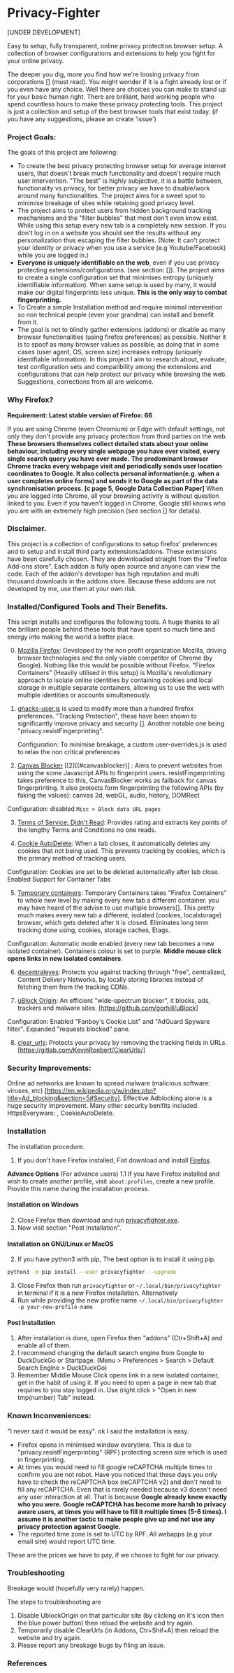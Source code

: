 # Privacy-Fighter
[UNDER DEVELOPMENT]

Easy to setup, fully transparent, online privacy protection browser setup.
A collection of browser configurations and extensions to help you fight for your online privacy.

The deeper you dig, more you find how we're loosing privacy from corporations [] (must read). You might wonder if it is a fight already lost or if you even have any choice. Well there are choices you can make to stand up for your basic human right.
There are brilliant, hard working people who spend countless hours to make these privacy protecting tools. This project is just a collection and setup of the best browser tools that exist today. (if you have any suggestions, please an create 'issue')

### Project Goals: <a name="goals"></a>
The goals of this project are following:
* To create the best privacy protecting browser setup for average internet users, that doesn't break much functionality and doesn't require much user intervention. "The best" is highly subjective, it is a battle between, functionality vs privacy, for better privacy we have to disable/work around many functionalities. The project aims for a sweet spot to minimise breakage of sites while retaining good privacy level.
* The project aims to protect users from hidden background tracking mechanisms and the "filter bubbles" that most don't even know exist. While using this setup every new tab is a completely new session. If you don't log in on a website you should see the results without any personalization thus escaping the filter bubbles. (Note: It can't protect your identity or privacy when you use a service (e.g Youtube/Facebook) while you are logged in.)
* **Everyone is uniquely identifiable on the web**, even if you use privacy protecting extensions/configurations. (see section: []). The project aims to create a single configuration set that minimises entropy (uniquely identifiable information). When same setup is used by many, it would make our digital fingerprints less unique. **This is the only way to combat fingerprinting.**
* To Create a simple Installation method and require minimal intervention so non technical people (even your grandma) can install and benefit from it.
* The goal is not to blindly gather extensions (addons) or disable as many browser functionalities (using firefox preferences) as possible. Neither it is to spoof as many browser values as possible, as doing that in some cases (user agent, OS, screen size) increases entropy (uniquely identifiable information). In this project I aim to research about, evaluate, test configuration sets and compatibility among the extensions and configurations that can help protect our privacy while browsing the web. Suggestions, corrections from all are welcome.

### Why Firefox?
**Requirement: Latest stable version of Firefox: 66**

If you are using Chrome (even Chromium) or Edge with default settings, not only they don't provide any privacy protection from third parties on the web.
**These browsers themselves collect detailed stats about your online behaviour, including every single webpage you have ever visited, every single search query you have ever made.**
**The predominant browser Chrome tracks every webpage visit and periodically sends user location coordinates to Google. It also collects personal information(e.g. when a user completes online forms) and sends it to Google as part of the data synchronisation process. [c page 5, Google Data Collection Paper]**
When you are logged into Chrome, all your browsing activity is without question linked to you. Even if you haven't logged in Chrome, Google still knows who you are with an extremely high precision (see section [] for details).

### Disclaimer.<a name="disclaimer"></a>
This project is a collection of configurations to setup firefox' preferences and to setup and install third party extensions/addons. These extensions have been carefully chosen. They are downloaded straight from the "Firefox Add-ons store". Each addon is fully open source and anyone can view the code. Each of the addon's developer has high reputation and multi thousand downloads in the addons store. Because these addons are not developed by me, use them at your own risk.

### Installed/Configured Tools and Their Benefits.
This script installs and configures the following tools. A huge thanks to all the brilliant people behind these tools that have spent so much time and energy into making the world a better place.

0. [Mozilla Firefox](https://www.mozilla.org/en-US/firefox/new/): Developed by the non profit organization Mozilla, driving browser technologies and the only viable competitor of Chrome (by Google). Nothing like this would be possible without Firefox. "Firefox Containers" (Heavily utilised in this setup) is Mozilla's revolutionary approach to isolate online identities by containing cookies and local storage in multiple separate containers, allowing us to use the web with multiple identities or accounts simultaneously.

1. [ghacks-user.js](https://github.com/ghacksuserjs/ghacks-user.js/) is used to modify more than a hundred firefox preferences. "Tracking Protection", these have been shown to significantly improve privacy and security []. Another notable one being "privacy.resistFingerprinting".

    Configuration: To minimise breakage, a custom user-overrides.js is used to relax the non critical preferences

2. [Canvas Blocker](https://addons.mozilla.org/en-US/firefox/addon/canvasblocker/) [[2]((#canvasblocker)] : Aims to prevent websites from using the some Javascript APIs to fingerprint users. resistFingerprinting takes preference to this, CanvasBlocker works as fallback for canvas fingerprinting. It also protects form fingerprinting the following APIs (by faking the values):
canvas 2d, webGL, audio, history, DOMRect

Configuration: disabled `Misc > Block data URL pages`

3. [Terms of Service; Didn't Read](https://tosdr.org/): Provides rating and extracts key points of the lengthy Terms and Conditions no one reads.

4. [Cookie AutoDelete](https://github.com/Cookie-AutoDelete/Cookie-AutoDelete/):
When a tab closes, it automatically deletes any cookies that not being used. This prevents tracking by cookies, which is the primary method of tracking users. [](https://en.wikipedia.org/wiki/HTTP_cookie#Tracking)

Configuration: Cookies are set to be deleted automatically after tab close. Enabled Support for Container Tabs

5. [Temporary containers](https://github.com/stoically/temporary-containers): Temporary Containers takes "Firefox Containers" to whole new level by making every new tab a different container. you may have heard of the advise to use multiple browsers[]. This pretty much makes every new tab a different, isolated (cookies, localstorage) browser, which gets deleted after it is closed. Eliminates long term tracking done using, cookies, storage caches, Etags.

Configuration: Automatic mode enabled (every new tab becomes a new isolated container). Containers colour is set to purple.
**Middle mouse click opens links in new isolated containers**.

6. [decentraleyes](https://addons.mozilla.org/en-US/firefox/addon/decentraleyes/): Protects you against tracking through "free", centralized, Content Delivery Networks, by locally storing libraries instead of fetching them from the tracking CDNs.

7. [uBlock Origin](https://addons.mozilla.org/en-US/firefox/addon/ublock-origin/): An efficient "wide-spectrum blocker", it blocks, ads, trackers and malware sites. [https://github.com/gorhill/uBlock]

Configuration: Enabled "Fanboy's Cookie List" and "AdGuard Spyware filter". Expanded "requests blocked" pane.

8. [clear_urls](https://gitlab.com/KevinRoebert/ClearUrls/): Protects your privacy by removing the tracking fields in URLs.[https://gitlab.com/KevinRoebert/ClearUrls/]


### Security Improvements:
Online ad networks are known to spread malware (malicious software: viruses, etc) [https://en.wikipedia.org/w/index.php?title=Ad_blocking&section=5#Security]. Effective Adblocking alone is a huge
security improvement. Many other security benifits included. HttpsEveryware: , CookieAutoDelete.


### Installation
The installation procedure.

1. If you don't have Firefox installed, Fist download and install [Firefox](https://www.mozilla.org/en-US/firefox/new/).

**Advance Options** (For advance users)
1.1 If you have Firefox installed and wish to create another profile, visit `about:profiles`, create a new profile. Provide this name during the installation process.

#### Installation on Windows

2. Close Firefox then download and run [privacyfighter.exe]().
3. Now visit section "Post Installation".


#### Installation on GNU/Linux or MacOS

2. If you have python3 with pip, The best option is to install it using pip.
``` bash
python3 -m pip install --user privacyfighter --upgrade
```
3. Close Firefox then run `privacyfighter` or `~/.local/bin/privacyfighter` in terminal if it is a new Firefox installation.
Alternatively
3. Run while providing the new profile name `~/.local/bin/privacyfighter -p your-new-profile-name`

#### Post Installation
1. After installation is done, open Firefox then "addons" (Ctr+Shift+A) and enable all of them.
2. I recommend changing the default search engine from Google to DuckDuckGo or Startpage.
 (Menu > Preferences > Search > Default Search Engine > DuckDuckGo)
3. Remember Middle Mouse Click opens link in a new isolated container, get in the habit of using it. If you need to open a page in new tab that requires to you stay logged in. Use (right click > "Open in new tmp(number) Tab" instead.

### Known Inconveniences:
"I never said it would be easy". ok I said the installation is easy.
* Firefox opens in minimised window everytime. This is due to "privacy.resistFingerprinting" (RPF) protecting screen size which is used in fingerprinting.
* At times you would need to fill google reCAPTCHA multiple times to confirm you are not robot. Have you noticed that these days you only have to check the reCAPTCHA box (reCAPTCHA v2) and don't need to fill any reCAPTCHA. Even that is rarely needed because v3 doesn't need any user interaction at all. That is because **Google already knew exactly who you were.** **Google reCAPTCHA has become more harsh to privacy aware users, at times you will have to fill it multiple times (5-6 times). I assume it is another tactic to make people give up and not use any privacy protection against Google.**
* The reported time zone is set to UTC by RPF. All webapps (e.g your email site) would report UTC time.

These are the prices we have to pay, if we choose to fight for our privacy.

### Troubleshooting
Breakage would (hopefully very rarely) happen.

The steps to troubleshooting are
1. Disable UblockOrigin on that particular site (by clicking on it's icon then the blue power button) then reload the website and try again.
2. Temporarily disable ClearUrls (in Addons, Ctr+Shif+A) then reload the website and try again.
3. Please report any breakage bugs by filing an issue.

### References
